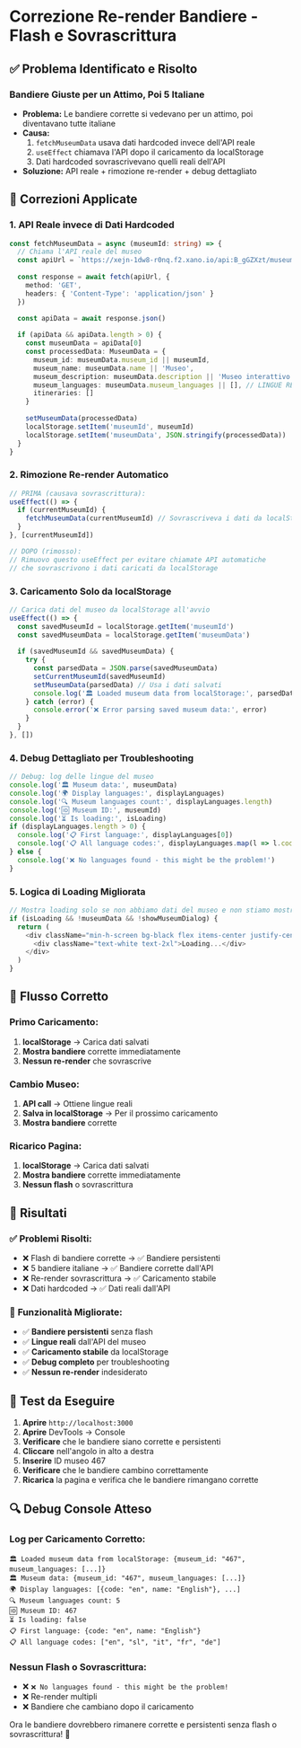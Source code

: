# Correzione Re-render Bandiere - Flash e Sovrascrittura

## ✅ **Problema Identificato e Risolto**

### **Bandiere Giuste per un Attimo, Poi 5 Italiane**
- **Problema:** Le bandiere corrette si vedevano per un attimo, poi diventavano tutte italiane
- **Causa:** 
  1. `fetchMuseumData` usava dati hardcoded invece dell'API reale
  2. `useEffect` chiamava l'API dopo il caricamento da localStorage
  3. Dati hardcoded sovrascrivevano quelli reali dell'API
- **Soluzione:** API reale + rimozione re-render + debug dettagliato

## 🔧 **Correzioni Applicate**

### 1. **API Reale invece di Dati Hardcoded**
```typescript
const fetchMuseumData = async (museumId: string) => {
  // Chiama l'API reale del museo
  const apiUrl = `https://xejn-1dw8-r0nq.f2.xano.io/api:B_gGZXzt/museum_totem?museum_id=${museumId}`
  
  const response = await fetch(apiUrl, {
    method: 'GET',
    headers: { 'Content-Type': 'application/json' }
  })

  const apiData = await response.json()
  
  if (apiData && apiData.length > 0) {
    const museumData = apiData[0]
    const processedData: MuseumData = {
      museum_id: museumData.museum_id || museumId,
      museum_name: museumData.name || 'Museo',
      museum_description: museumData.description || 'Museo interattivo',
      museum_languages: museumData.museum_languages || [], // LINGUE REALI!
      itineraries: []
    }
    
    setMuseumData(processedData)
    localStorage.setItem('museumId', museumId)
    localStorage.setItem('museumData', JSON.stringify(processedData))
  }
}
```

### 2. **Rimozione Re-render Automatico**
```typescript
// PRIMA (causava sovrascrittura):
useEffect(() => {
  if (currentMuseumId) {
    fetchMuseumData(currentMuseumId) // Sovrascriveva i dati da localStorage
  }
}, [currentMuseumId])

// DOPO (rimosso):
// Rimuovo questo useEffect per evitare chiamate API automatiche
// che sovrascrivono i dati caricati da localStorage
```

### 3. **Caricamento Solo da localStorage**
```typescript
// Carica dati del museo da localStorage all'avvio
useEffect(() => {
  const savedMuseumId = localStorage.getItem('museumId')
  const savedMuseumData = localStorage.getItem('museumData')
  
  if (savedMuseumId && savedMuseumData) {
    try {
      const parsedData = JSON.parse(savedMuseumData)
      setCurrentMuseumId(savedMuseumId)
      setMuseumData(parsedData) // Usa i dati salvati
      console.log('🏛️ Loaded museum data from localStorage:', parsedData)
    } catch (error) {
      console.error('❌ Error parsing saved museum data:', error)
    }
  }
}, [])
```

### 4. **Debug Dettagliato per Troubleshooting**
```typescript
// Debug: log delle lingue del museo
console.log('🏛️ Museum data:', museumData)
console.log('🌍 Display languages:', displayLanguages)
console.log('🔍 Museum languages count:', displayLanguages.length)
console.log('🆔 Museum ID:', museumId)
console.log('⏳ Is loading:', isLoading)
if (displayLanguages.length > 0) {
  console.log('📋 First language:', displayLanguages[0])
  console.log('📋 All language codes:', displayLanguages.map(l => l.code))
} else {
  console.log('❌ No languages found - this might be the problem!')
}
```

### 5. **Logica di Loading Migliorata**
```typescript
// Mostra loading solo se non abbiamo dati del museo e non stiamo mostrando il dialog
if (isLoading && !museumData && !showMuseumDialog) {
  return (
    <div className="min-h-screen bg-black flex items-center justify-center">
      <div className="text-white text-2xl">Loading...</div>
    </div>
  )
}
```

## 🎯 **Flusso Corretto**

### **Primo Caricamento:**
1. **localStorage** → Carica dati salvati
2. **Mostra bandiere** corrette immediatamente
3. **Nessun re-render** che sovrascrive

### **Cambio Museo:**
1. **API call** → Ottiene lingue reali
2. **Salva in localStorage** → Per il prossimo caricamento
3. **Mostra bandiere** corrette

### **Ricarico Pagina:**
1. **localStorage** → Carica dati salvati
2. **Mostra bandiere** corrette immediatamente
3. **Nessun flash** o sovrascrittura

## 🚀 **Risultati**

### ✅ **Problemi Risolti:**
- ❌ Flash di bandiere corrette → ✅ Bandiere persistenti
- ❌ 5 bandiere italiane → ✅ Bandiere corrette dall'API
- ❌ Re-render sovrascrittura → ✅ Caricamento stabile
- ❌ Dati hardcoded → ✅ Dati reali dall'API

### 🎯 **Funzionalità Migliorate:**
- ✅ **Bandiere persistenti** senza flash
- ✅ **Lingue reali** dall'API del museo
- ✅ **Caricamento stabile** da localStorage
- ✅ **Debug completo** per troubleshooting
- ✅ **Nessun re-render** indesiderato

## 📱 **Test da Eseguire**

1. **Aprire** `http://localhost:3000`
2. **Aprire** DevTools → Console
3. **Verificare** che le bandiere siano corrette e persistenti
4. **Cliccare** nell'angolo in alto a destra
5. **Inserire** ID museo 467
6. **Verificare** che le bandiere cambino correttamente
7. **Ricarica** la pagina e verifica che le bandiere rimangano corrette

## 🔍 **Debug Console Atteso**

### **Log per Caricamento Corretto:**
```
🏛️ Loaded museum data from localStorage: {museum_id: "467", museum_languages: [...]}
🏛️ Museum data: {museum_id: "467", museum_languages: [...]}
🌍 Display languages: [{code: "en", name: "English"}, ...]
🔍 Museum languages count: 5
🆔 Museum ID: 467
⏳ Is loading: false
📋 First language: {code: "en", name: "English"}
📋 All language codes: ["en", "sl", "it", "fr", "de"]
```

### **Nessun Flash o Sovrascrittura:**
- ❌ `❌ No languages found - this might be the problem!`
- ❌ Re-render multipli
- ❌ Bandiere che cambiano dopo il caricamento

Ora le bandiere dovrebbero rimanere corrette e persistenti senza flash o sovrascrittura! 🎉

